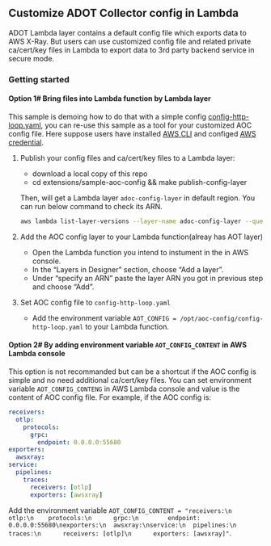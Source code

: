 ## Customize ADOT Collector config in Lambda
ADOT Lambda layer contains a default config file which exports data to AWS X-Ray. But users can use customized config file and related private ca/cert/key files in Lambda to export data to 3rd party backend service in secure mode. 

### Getting started

#### Option 1# Bring files into Lambda function by Lambda layer
This sample is demoing how to do that with a simple config [config-http-loop.yaml](aoc-config/config-http-loop.yaml), you can re-use this sample as a tool for your customized AOC config file. Here suppose users have installed [AWS CLI](https://docs.aws.amazon.com/cli/latest/userguide/install-cliv2.html) and configed [AWS credential](https://docs.aws.amazon.com/cli/latest/userguide/cli-configure-files.html).

1. Publish your config files and ca/cert/key files to a Lambda layer:
    - download a local copy of this repo
    - cd extensions/sample-aoc-config && make publish-config-layer
   
   Then, will get a Lambda layer `adoc-config-layer` in default region. You can run below command to check its ARN.
   ```bash
   aws lambda list-layer-versions --layer-name adoc-config-layer --query 'LayerVersions[0].LayerVersionArn'
   ```
    
2. Add the AOC config layer to your Lambda function(alreay has AOT layer)
    - Open the Lambda function you intend to instument in the in AWS console. 
    - In the “Layers in Designer” section, choose “Add a layer”.
    - Under “specify an ARN” paste the layer ARN you got in previous step and choose “Add”.
    
3. Set AOC config file to `config-http-loop.yaml`
    - Add the environment variable `AOT_CONFIG = /opt/aoc-config/config-http-loop.yaml` to your Lambda function.
    
#### Option 2# By adding environment variable `AOT_CONFIG_CONTENT` in AWS Lambda console

This option is not recommanded but can be a shortcut if the AOC config is simple and no need additional ca/cert/key files. You can set environment variable  `AOT_CONFIG_CONTENG` in AWS Lambda console and value is the content of AOC config file. For example, if the AOC config is:
```yaml
receivers:
  otlp:
    protocols:
      grpc:
        endpoint: 0.0.0.0:55680
exporters:
  awsxray:
service:
  pipelines:
    traces:
      receivers: [otlp]
      exporters: [awsxray]
```

Add the environment variable `AOT_CONFIG_CONTENT = "receivers:\n  otlp:\n    protocols:\n      grpc:\n        endpoint: 0.0.0.0:55680\nexporters:\n  awsxray:\nservice:\n  pipelines:\n    traces:\n      receivers: [otlp]\n      exporters: [awsxray]"`.
